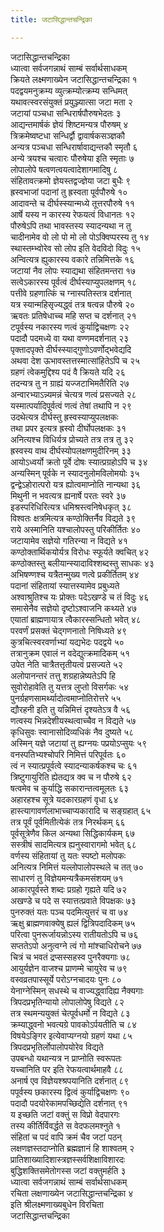 ```yaml
---
title: जटासिद्धान्तचन्द्रिका

---
```

जटासिद्धान्तचन्द्रिका  
ध्यात्वा सर्वजगन्नाथं साम्बं सर्वार्थसाधकम्  
क्रियते लक्ष्मणाख्येन जटासिद्धान्तचन्द्रिका १  
पदद्वयमनुक्रम्य व्युत्क्रम्योत्क्रम्य सन्धिमत्  
यथावत्स्वरसंयुक्तं प्रयुञ्ज्यात्सा जटा मता २  
जटायां पञ्चधा सन्धिरार्षपौरुषभेदतः ३  
आद्यन्तमार्षकं ज्ञेयं शिष्टमन्यत्र पौरुषम् ४  
त्रिक्रमेष्वष्टधा सन्धिर्द्वौ द्वावार्षकसञ्ज्ञकौ  
अन्यत्र पञ्चधा सन्धिरार्षावाद्यन्तकौ स्मृतौ ६  
अन्ये त्रयश्च चत्वारः पौरुषेया इति स्मृताः ७  
लोपालोपे षत्वणत्वयत्वादेशागमादिषु ८  
संहितावत्क्रमो ज्ञेयस्तद्वज्ज्ञेया जटा बुधैः ९  
ह्रस्वभाजां पदानां तु ह्रस्वता पूर्वपौरुषे १०  
आदावन्ते च दीर्घस्स्यान्मध्ये तूत्तरपौरुषे ११  
आर्षे यस्य न कारस्य रेफयत्वं विधानतः १२  
पौरुषेऽपि तथा भावस्तस्य स्यादन्यथा न तु  
चादीनामेव वो लो पो मो लो पोऽक्विप्परस्य तु १४  
स्थास्तम्भ्वोरेव सो लोप इति वेदविदो विदुः १५  
अन्वित्यत्र ह्युकारस्य वकारे तन्निमित्तके १६  
जटायां नैव लोपः स्याद्यथा संहितमन्तरा १७  
सत्वेऽकारस्य पूर्वत्वं दीर्घस्याप्युपलक्षणम् १८  
पत्तीवे ग्रहणात्किं च ग्नास्पतिस्तत्र दर्शनात्  
यत्र स्यान्महिसृज्यद्ध्वं तत्र षत्वन्न पौरुषे २०  
ऋवतः प्रतिषेधाच्च महि सप्त च दर्शनात् २१  
टपूर्वस्य नकारस्य णत्वं कुर्याद्विचक्षणः २२  
पदादौ पदमध्ये वा यथा वण्णमदर्शनात् २३  
पृक्तादपृक्ते दीर्घस्स्याद्गुणोऽवर्णोद्भवेद्यदि  
अथवा देश ऊभावस्तत्तस्मात्सांहितेऽपि च २५  
ग्रहणं त्वेकमुद्दिश्य पदं वै क्रियते यदि २६  
तदन्यत्र तु न ग्राह्यं यज्जटाभिमतैरिति २७  
अन्वारभ्याऽन्न्यमन्नं चेत्यत्र णत्वं प्रसज्यते २८  
यस्मात्पर्यादिपूर्वत्वं णत्वं तेषां तथापि न २९  
उदथेत्यत्र दीर्घस्तु ह्रस्वस्याप्युपलक्षकः  
तथा प्रपर इत्यत्र ह्रस्वो दीर्घोपलक्षकः ३१  
अनित्यश्च विधिर्यत्र प्रोच्यते तत्र तत्र तु ३२  
ह्रस्वस्य वाथ दीर्घस्योपलक्षणमुदीरिनम् ३३  
आयोऽध्वर्यो क्रतो पूर्वे दोषः स्यात्प्रग्रहोऽपि च ३४  
अन्यस्मिन् पूर्वके न स्यादनुलोमविलोमयोः ३५  
द्वन्द्वेऽहोरात्परो यत्र ह्योत्वमाप्नोति नान्यथा ३६  
मिथुनी न भवत्यत्र ह्यनार्षे परतः स्वरे ३७  
इडस्परिधिरित्यत्र धमिश्रस्त्वनिषेधकृत् ३८  
विश्वतः क्षत्रमित्यत्र कण्ठोक्तिर्नैव विद्यते ३९  
राये अस्मानिति यश्चालोपस्तु परिकीर्तितः ४०  
जटायामेव सज्ञेयो गतिरन्या न विद्यते ४१  
कण्ठोक्तार्थिकयोर्यत्र विरोधः स्फूर्यते क्वचित् ४२  
कण्ठोक्तस्तु बलीयान्स्यादाविश्शब्दस्तु साधकः ४३  
अभिषण्णश्च यत्रैतन्मुख्य णत्वे प्रकीर्तितम् ४४  
पदानां संहितायां स्यात्तस्यामेव प्रबुध्यते  
अश्वाश्रुतिश्च यः प्रोक्तः पदेऽखण्डे च तं विदुः ४६  
समासेनैव सज्ञेयो दृष्टोऽश्वाजनि कथ्यते ४७  
एयातां ब्राह्मणायात्र त्वैकारस्सन्धितो भवेत् ४८  
परवर्णं प्रसक्तं चेद्गणनातो निषिध्यते ४९  
कुत्रचित्स्वरवर्णाभ्यां यद्यभेदः पदद्वये ५०  
तत्रानुक्रम एवालं न वदेद्युत्क्रमादिकम् ५१  
उपेत नेति चात्रैतत्तृतीयत्वं प्रसज्यते ५२  
अलोपानन्तरं तत्तु शग्रहान्नेष्यतेऽपि हि  
सुवोरोहावेति तु यत्तत्र लुप्तो विसर्गकः ५४  
पुनर्ग्रहणसामर्थ्यादोत्वमाप्नोतिरोत्तरे ५५  
द्यौरहनी इति तु यन्निमित्तं दृश्यतेऽत्र वै ५६  
णत्वस्य भिन्नदेशीयस्थत्वाच्चैव न विद्यते ५७  
कृधिसुवः स्वानासोदिव्यधिकं नैव दुष्यते ५८  
अस्मिन् यज्ञे जटायां तु ह्यग्नयः पप्रयोऽप्सुयः ५९  
वनस्पतिभ्यश्चोपरि निमित्तं परिपूर्वतः ६०  
त्वं न स्यात्प्रपूर्वत्वे स्यादन्याकर्षकश्च चः ६१  
त्रिष्टुगायुरिति ह्येतद्यत्र क्व च न पौरुषे ६२  
षत्वमेव च कुर्याद्धि सकारान्तत्वमूलतः ६३  
अहारहश्च सूत्रे यदकारग्रहणं वृधा ६४  
हास्त्यागावर्णलाभाच्चाप्यकारादि च सङ्ग्रहात् ६५  
तत्र पूर्वं पूर्वमितीत्येकं तत्र निरर्थकम् ६६  
पूर्वसूत्रेणैव किल अन्यथा सिद्धिकार्यकम् ६७  
सस्त्रीषं सादमित्यत्र ह्यनुस्वारागमो भवेत् ६८  
वर्णस्य संहितायां तु यतः स्पष्टो मलोपकः  
अनित्यत्र निमित्तं यल्लोपालोपस्थले च तत् ७०  
साधारणं तु विज्ञेयमन्यत्रैकमसंशयम् ७१  
आकारपूर्वस्ते शब्दः प्रग्रहो गृह्यते यदि ७२  
अखण्डे च पदे स स्यात्तत्प्रवाते विपक्षकः ७३  
पुनरुक्तं यतः पञ्च पदमित्युत्तरं च वा ७४  
ऋक्षु ब्राह्मणवाक्येषु ह्यलं द्वित्रिपदादिकम् ७५  
परित्वा पुनरूर्जायन्नोऽस्य रातीयतोऽपि च ७६  
सप्ततेऽपो अनुत्वग्ने त्वं गो मांश्चाधिरोचने ७७  
चित्रं च भवतं द्रप्सस्सहस्व पुनरैक्यगाः ७८  
आयुर्यज्ञेन वाजश्च प्राणम्मे चायुरेव च ७९  
वस्वव्रतपास्सूर्ये परोऽग्नचादयः पुनः ८०  
येनाग्नेस्मिन् सधस्थे च वाज्यद्ध्वादिह्य नैक्यगाः  
त्रिपदप्रभृतिन्यायो लोपालोपेषु विद्यते ८२  
तत्र स्थमन्ययुक्तं चेत्पूर्वधर्मो न विद्यते ८३  
क्रम्याद्ध्वनो भवत्यग्रे पावकोऽर्पयतीति च ८४  
विषयेऽङ्गिर इत्येवाप्यग्नयो ग्रहणं यथा ८५  
त्रिपदप्रभृतिर्लोपालोपयोरेव विद्यते  
उपबन्धो यथान्यत्र न प्राप्नोति स्वरूपतः  
यच्चानिति पर इति रेफयत्वार्थमाहवै ८८  
अनार्ष एव विज्ञेयश्श्रपयानिति दर्शनात् ८९  
पपूर्वस्य छकारस्य द्वित्वं कुर्याद्विचक्षणः ९०  
पदादौ पदयोरेकामपच्छिद्येति दर्शनात् ९१  
य इच्छति जटां वक्तुं स विप्रो वेदपारगः  
तस्य कीर्तिर्विवर्द्धते स वेदफलमश्नुते १  
संहितां च पदं वापि क्रमं चैव जटां पठन्  
लक्षणज्ञस्तदाप्नोति ब्रह्मज्ञानं हि शाश्वतम् २  
प्रातिशाख्यादिशास्त्रज्ञस्सर्वशिक्षाविशारदः  
बुद्धिशक्तिसमेतोगस्स जटां वक्तुमर्हति ३  
ध्यात्वा सर्वजगन्नाथं साम्बं सर्वार्थसाधकम्  
रचिता लक्षणाख्येन जटासिद्धान्तचन्द्रिका ४  
इति श्रीलक्ष्मणाख्यबुधेन विरचिता  
जटासिद्धान्तचन्द्रिका